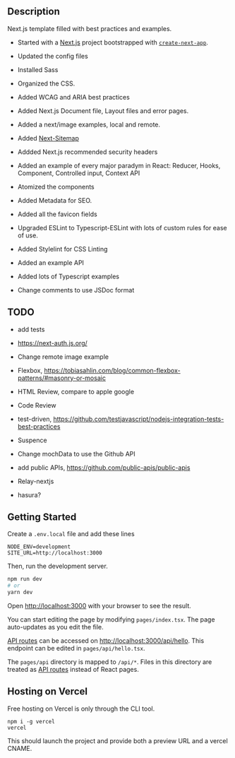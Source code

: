 ## Description

Next.js template filled with best practices and examples.

+ Started with a [Next.js](https://nextjs.org/) project bootstrapped with [`create-next-app`](https://github.com/vercel/next.js/tree/canary/packages/create-next-app).

+ Updated the config files

+ Installed Sass
+ Organized the CSS.
+ Added WCAG and ARIA best practices

+ Added Next.js Document file, Layout files and error pages.
+ Added a next/image examples, local and remote.
+ Added [Next-Sitemap](https://www.npmjs.com/package/next-sitemap)
+ Addded Next.js recommended security headers

+ Added an example of every major paradym in React: Reducer, Hooks, Component, Controlled input, Context API
+ Atomized the components

+ Added Metadata for SEO.
+ Added all the favicon fields

+ Upgraded ESLint to Typescript-ESLint with lots of custom rules for ease of use.
+ Added Stylelint for CSS Linting

+ Added an example API

+ Added lots of Typescript examples

+ Change comments to use JSDoc format

## TODO

+ add tests

+ https://next-auth.js.org/

+ Change remote image example

+ Flexbox, https://tobiasahlin.com/blog/common-flexbox-patterns/#masonry-or-mosaic

+ HTML Review, compare to apple google
+ Code Review

+ test-driven, https://github.com/testjavascript/nodejs-integration-tests-best-practices

+ Suspence


+ Change mochData to use the Github API

+ add public APIs, https://github.com/public-apis/public-apis

+ Relay-nextjs
+ hasura?


## Getting Started

Create a `.env.local` file and add these lines

```
NODE_ENV=development
SITE_URL=http://localhost:3000
```

Then, run the development server.

```bash
npm run dev
# or
yarn dev
```

Open [http://localhost:3000](http://localhost:3000) with your browser to see the result.

You can start editing the page by modifying `pages/index.tsx`. The page auto-updates as you edit the file.

[API routes](https://nextjs.org/docs/api-routes/introduction) can be accessed on [http://localhost:3000/api/hello](http://localhost:3000/api/hello). This endpoint can be edited in `pages/api/hello.tsx`.

The `pages/api` directory is mapped to `/api/*`. Files in this directory are treated as [API routes](https://nextjs.org/docs/api-routes/introduction) instead of React pages.

## Hosting on Vercel

Free hosting on Vercel is only through the CLI tool.

```
npm i -g vercel
vercel
```

This should launch the project and provide both a preview URL and a vercel CNAME.
